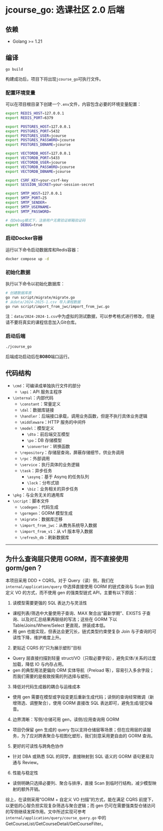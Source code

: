 # jcourse_go: 选课社区 2.0 后端

## 依赖

* Golang >= 1.21

## 编译

```shell
go build
```
构建成功后，项目下将出现`jcourse_go`可执行文件。

### 配置环境变量
可以在项目根目录下创建一个`.env`文件，内容包含必要的环境变量配置：
```sh
export REDIS_HOST=127.0.0.1
export REDIS_PORT=6379

export POSTGRES_HOST=127.0.0.1
export POSTGRES_PORT=5432
export POSTGRES_USER=jcourse
export POSTGRES_PASSWORD=jcourse
export POSTGRES_DBNAME=jcourse

export VECTORDB_HOST=127.0.0.1
export VECTORDB_PORT=5433
export VECTORDB_USER=jcourse
export VECTORDB_PASSWORD=jcourse
export VECTORDB_DBNAME=jcourse

export CSRF_KEY=your-csrf-key
export SESSION_SECRET=your-session-secret

export SMTP_HOST=127.0.0.1
export SMTP_PORT=25
export SMTP_SENDER=
export SMTP_USERNAME=
export SMTP_PASSWORD=

# 在Debug模式下，注册用户无需验证邮箱验证码
export DEBUG=true
```

### 启动Docker容器
运行以下命令启动数据库和Redis容器：
```sh
docker compose up -d
```

### 初始化数据
执行以下命令以初始化数据库：
```sh
# 创建数据库表
go run script/migrate/migrate.go
# 从data/2024-2025-1.csv 导入课程数据
go run script/import_from_jwc/import_from_jwc.go
```
注：`data/2024-2024-1.csv`中为虚拟的测试数据，可以参考格式进行修改，但是请不要将真实的课程信息加入Git仓库。

### 启动后端
```sh
./jcourse_go
```
后端成功启动后在**8080**端口运行。

## 代码结构

* `\cmd`：可编译成单独执行文件的部分
  * `\api`：API 服务主程序
* `\internal`：内部代码
  * `\constant`：常量定义
  * `\dal`：数据库链接
  * `\handler`：后端接口承载，调用业务函数，但是不执行具体业务逻辑
  * `\middleware`：HTTP 服务的中间件
  * `\model`：模型定义
    * `\dto`：前后端交互模型
    * `\po`：DB 存储模型
    * `\converter`：转换函数
  * `\repository`：存储层查询，屏蔽存储细节，供业务调用
  * `\rpc`：外部调用
  * `\service`：执行具体的业务逻辑
  * `\task`：异步任务
    * `\asynq`：基于 Asynq 的任务队列
    * `\lock`：分布式锁
    * `\biz`：业务相关的异步任务
* `\pkg`：与业务无关的通用库
* `\script`：脚本文件
  * `\codegen`：代码生成
  * `\gormgen`：GORM 模型生成
  * `\migrate`：数据库迁移
  * `\import_from_jwc`：从教务系统导入数据
  * `\import_from_v1`：从 v1 版本导入数据
  * `\refresh_db`：刷新数据库

---

## 为什么查询层只使用 GORM，而不直接使用 gorm/gen？

本项目采用 DDD + CQRS。对于 Query（读）侧，我们在 `internal/application/query` 中选择直接使用 GORM 的链式查询与 Scan 到自定义 VO 的方式，而不使用 gen 的强类型链式 API，主要有以下原因：

1) 读模型需要更强的 SQL 表达力与灵活性
- 课程列表/筛选中大量使用子查询、MAX 聚合出“最新学期”、EXISTS 子查询、以及对汇总结果再联结的写法；这些在 GORM 下以 Table/Joins/Where/Select 更直观，拼装成本低。
- 用 gen 也能实现，但表达会更冗长，链式类型约束使复杂 Join 与子查询的可读性下降，维护难度上升。

2) 更贴近 CQRS 的“只为展示塑形”目标
- Query 层直接扫描到轻量 struct/VO（只取必要字段），避免实体/关系的过度加载，降低 IO 与内存占用。
- gen 的典型用法更偏向 ORM 实体导航（Preload 等），容易引入多余字段；而我们需要的是极致按需的列选择与塑形。

3) 降低对代码生成器的耦合与运维成本
- 使用 gen 需要在模型或字段变更后重新生成代码；读侧的查询经常微调（新增筛选、调整聚合），使用 GORM 直接改 SQL 表达即可，避免生成/提交噪音。

4) 边界清晰：写侧/仓储可用 gen，读侧/应用查询用 GORM
- 项目仍保留 gen 生成的 query 包以支持仓储层等场景；但在应用层的读服务，为了应对跨表聚合与视图化塑形，我们刻意采用更自由的 GORM 查询。

5) 更好的可读性与跨角色协作
- 针对 DBA 或熟悉 SQL 的同学，直接映射到 SQL 语义的 GORM 语句更易沟通与 Review。

6) 性能与稳定性
- 读侧明确只选择必要列、聚合与排序，直接 Scan 到临时行结构，减少模型映射的额外开销。

综上，在读侧采用“GORM + 自定义 VO 扫描”的方式，能在满足 CQRS 前提下，以更低的心智负担实现复杂筛选与聚合逻辑；而 gen 仍可在需要强类型仓储访问的写侧继续发挥作用。文中所述实现可参考 `internal/application/query/course_query.go` 中的 GetCourseList/GetCourseDetail/GetCourseFilter。
